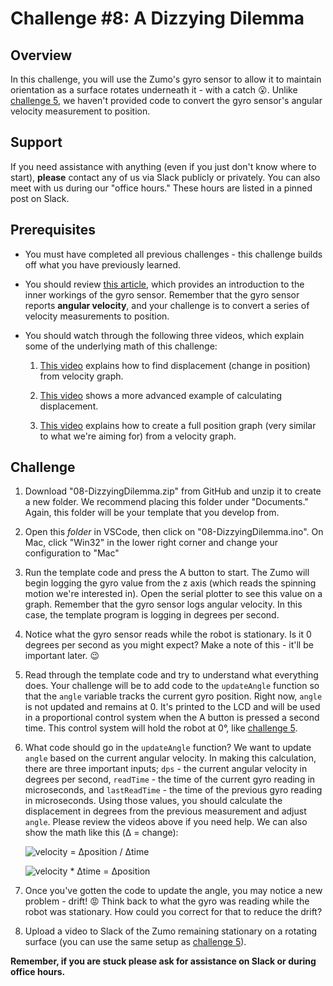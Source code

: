 # Challenge #8: A Dizzying Dilemma

## Overview

In this challenge, you will use the Zumo's gyro sensor to allow it to maintain orientation as a surface rotates underneath it - with a catch :open_mouth:. Unlike [challenge 5](https://github.com/Mechanical-Advantage/Training2020/tree/master/05-FindingTheWay), we haven't provided code to convert the gyro sensor's angular velocity measurement to position.

## Support

If you need assistance with anything (even if you just don't know where to start), **please** contact any of us via Slack publicly or privately. You can also meet with us during our "office hours." These hours are listed in a pinned post on Slack.

## Prerequisites

* You must have completed all previous challenges - this challenge builds off what you have previously learned.

* You should review [this article](https://learn.sparkfun.com/tutorials/gyroscope/all), which provides an introduction to the inner workings of the gyro sensor. Remember that the gyro sensor reports **angular velocity**, and your challenge is to convert a series of velocity measurements to position.

* You should watch through the following three videos, which explain some of the underlying math of this challenge:

    1. [This video](https://www.youtube.com/watch?v=DxJMDJSorMQ) explains how to find displacement (change in position) from velocity graph.

    2. [This video](https://www.youtube.com/watch?v=Ka9xWAmWBow) shows a more advanced example of calculating displacement.

    3. [This video](https://www.youtube.com/watch?v=vPhwP-w5tUU) explains how to create a full position graph (very similar to what we're aiming for) from a velocity graph.

## Challenge

1. Download "08-DizzyingDilemma.zip" from GitHub and unzip it to create a new folder. We recommend placing this folder under "Documents." Again, this folder will be your template that you develop from.

2. Open this *folder* in VSCode, then click on "08-DizzyingDilemma.ino". On Mac, click "Win32" in the lower right corner and change your configuration to "Mac"

3. Run the template code and press the A button to start. The Zumo will begin logging the gyro value from the z axis (which reads the spinning motion we're interested in). Open the serial plotter to see this value on a graph. Remember that the gyro sensor logs angular velocity. In this case, the template program is logging in degrees per second.

4. Notice what the gyro sensor reads while the robot is stationary. Is it 0 degrees per second as you might expect? Make a note of this - it'll be important later. :wink:

4. Read through the template code and try to understand what everything does. Your challenge will be to add code to the `updateAngle` function so that the `angle` variable tracks the current gyro position. Right now, `angle` is not updated and remains at 0. It's printed to the LCD and will be used in a proportional control system when the A button is pressed a second time. This control system will hold the robot at 0°, like [challenge 5](https://github.com/Mechanical-Advantage/Training2020/tree/master/05-FindingTheWay).

5. What code should go in the `updateAngle` function? We want to update `angle` based on the current angular velocity. In making this calculation, there are three important inputs; `dps` - the current angular velocity in degrees per second, `readTime` - the time of the current gyro reading in microseconds, and `lastReadTime` - the time of the previous gyro reading in microseconds. Using those values, you should calculate the displacement in degrees from the previous measurement and adjust `angle`. Please review the videos above if you need help. We can also show the math like this (Δ = change):

    ![velocity = Δposition / Δtime](https://latex.codecogs.com/gif.latex?\fn_phv&space;velocity=\frac{\Delta&space;position}{\Delta&space;time})

    ![velocity * Δtime = Δposition](https://latex.codecogs.com/gif.latex?\fn_phv&space;velocity*\Delta&space;time=\Delta&space;position)

6. Once you've gotten the code to update the angle, you may notice a new problem - drift! :rage: Think back to what the gyro was reading while the robot was stationary. How could you correct for that to reduce the drift?

7. Upload a video to Slack of the Zumo remaining stationary on a rotating surface (you can use the same setup as [challenge 5](https://github.com/Mechanical-Advantage/Training2020/tree/master/05-FindingTheWay)).

**Remember, if you are stuck please ask for assistance on Slack or during office hours.**
